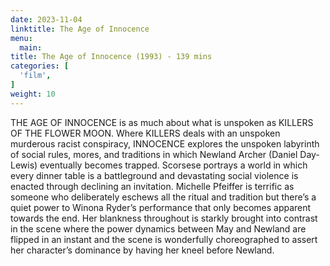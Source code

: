 ```yaml
---
date: 2023-11-04
linktitle: The Age of Innocence
menu:
  main:
title: The Age of Innocence (1993) - 139 mins
categories: [
  'film',
]
weight: 10
---
```


THE AGE OF INNOCENCE is as much about what is unspoken as KILLERS OF THE FLOWER MOON. Where KILLERS deals with an unspoken murderous racist conspiracy, INNOCENCE explores the unspoken labyrinth of social rules, mores, and traditions in which Newland Archer (Daniel Day-Lewis) eventually becomes trapped. Scorsese portrays a world in which every dinner table is a battleground and devastating social violence is enacted through declining an invitation. Michelle Pfeiffer is terrific as someone who deliberately eschews all the ritual and tradition but there’s a quiet power to Winona Ryder’s performance that only becomes apparent towards the end. Her blankness throughout is starkly brought into contrast in the scene where the power dynamics between May and Newland are flipped in an instant and the scene is wonderfully choreographed to assert her character’s dominance by having her kneel before Newland.

